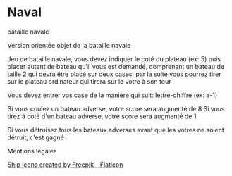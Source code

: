 # Naval
bataille navale

Version orientée objet de la bataille navale

Jeu de bataille navale, vous devez indiquer le coté du plateau (ex: 5)
puis placer autant de bateau qu'il vous est demandé, comprenant un bateau de taille 2 qui devra être placé sur deux cases, par la 
suite vous pourrez tirer sur le plateau ordinateur qui tirera 
sur le votre à son tour

Vous devez entrer vos case de la manière qui suit: lettre-chiffre (ex: a-1)

Si vous coulez un bateau adverse, votre score sera augmenté de 8
Si vous tirez à coté d'un bateau adverse, votre score sera augmenté de 1

Si vous détruisez tous les bateaux adverses avant que les votres ne soient détruit, c'est gagné


Mentions légales

[Ship icons created by Freepik - Flaticon](https://www.flaticon.com/free-icons/ship)